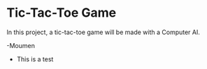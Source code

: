 # Tic-Tac-Toe Game
In this project, a tic-tac-toe game will be made with a Computer AI.

-Moumen

- This is a test